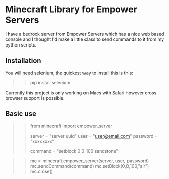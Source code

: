 # Minecraft Library for Empower Servers
I have a bedrock server from Empower Servers which has a nice web based console and I thought I'd make a little class to send commands to it from my python scripts.

## Installation
You will need selenium, the quickest way to install this is this: 
>>pip install selenium

Currently this project is only working on Macs with Safari however cross browser support is possible.

## Basic use
>> from minecraft import empower_server
>>
>> server = "server uuid"
>> user = "user@email.com"
>> password = "xxxxxxxx"
>>
>> command = "setblock 0 0 100 sandstone"

>> mc = minecraft.empower_server(server, user, password)
>> mc.sendCommand(command)
>> mc.setBlock(0,0,100,"air")
>> mc.close()

